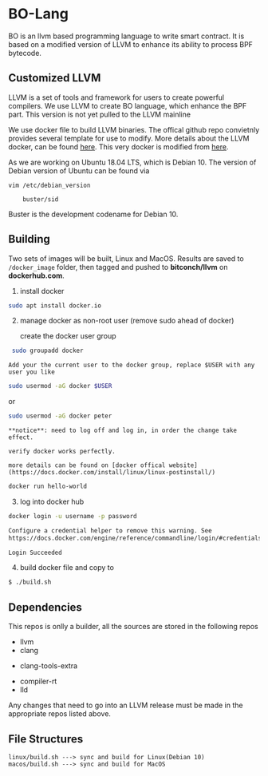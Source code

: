 # BO-Lang

BO is an llvm based programming language to write smart contract.
It is based on a modified version of LLVM to enhance its ability to process BPF bytecode.

## Customized LLVM

LLVM is a set of tools and framework for users to create powerful compilers. 
We use LLVM to create BO language, which enhance the BPF part. This version is not yet pulled to the LLVM mainline

We use docker file to build LLVM binaries. The offical github repo convietnly provides several template for use to modify.
More details about the LLVM docker, can be found [here](https://github.com/llvm-mirror/llvm/blob/master/docs/Docker.rst).
This very docker is modified from [here](https://github.com/llvm-mirror/llvm/blob/master/utils/docker/debian8/Dockerfile).

As we are working on Ubuntu 18.04 LTS, which is Debian 10.
The version of Debian version of Ubuntu can be found via

```
vim /etc/debian_version

    buster/sid

```
Buster is the development codename for Debian 10.

## Building

Two sets of images will be built, Linux and MacOS. 
Results are saved to ``/docker_image`` folder, then tagged and pushed to **bitconch/llvm** on **dockerhub.com**.
1. install docker

```bash
sudo apt install docker.io

```
2. manage docker as non-root user (remove sudo ahead of docker)

    create the docker user group
```bash
 sudo groupadd docker
```
    Add your the current user to the docker group, replace $USER with any user you like
```bash
sudo usermod -aG docker $USER
```
or
```bash
sudo usermod -aG docker peter
```
    **notice**: need to log off and log in, in order the change take effect.

    verify docker works perfectly.
    
    more details can be found on [docker offical website](https://docs.docker.com/install/linux/linux-postinstall/)

```bash
docker run hello-world
```

3. log into docker hub

```bash
docker login -u username -p password

Configure a credential helper to remove this warning. See
https://docs.docker.com/engine/reference/commandline/login/#credentials-store

Login Succeeded
```

4. build docker file and copy to 

```bash
$ ./build.sh
```


## Dependencies

This repos is onlly a builder, all the sources are stored in the following repos

- llvm
- clang
* clang-tools-extra
- compiler-rt
- lld

Any changes that need to go into an LLVM release must be made in the appropriate repos listed above.

## File Structures

```
linux/build.sh ---> sync and build for Linux(Debian 10)
macos/build.sh ---> sync and build for MacOS

```
